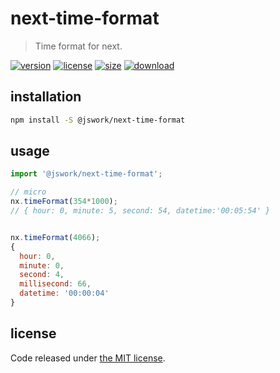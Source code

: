 # next-time-format
> Time format for next.

[![version][version-image]][version-url]
[![license][license-image]][license-url]
[![size][size-image]][size-url]
[![download][download-image]][download-url]

## installation
```bash
npm install -S @jswork/next-time-format
```

## usage
```js
import '@jswork/next-time-format';

// micro
nx.timeFormat(354*1000);
// { hour: 0, minute: 5, second: 54, datetime:'00:05:54' }


nx.timeFormat(4066);
{
  hour: 0,
  minute: 0,
  second: 4,
  millisecond: 66,
  datetime: '00:00:04'
}
```

## license
Code released under [the MIT license](https://github.com/afeiship/next-time-format/blob/master/LICENSE.txt).

[version-image]: https://img.shields.io/npm/v/@jswork/next-time-format
[version-url]: https://npmjs.org/package/@jswork/next-time-format

[license-image]: https://img.shields.io/npm/l/@jswork/next-time-format
[license-url]: https://github.com/afeiship/next-time-format/blob/master/LICENSE.txt

[size-image]: https://img.shields.io/bundlephobia/minzip/@jswork/next-time-format
[size-url]: https://github.com/afeiship/next-time-format/blob/master/dist/next-time-format.min.js

[download-image]: https://img.shields.io/npm/dm/@jswork/next-time-format
[download-url]: https://www.npmjs.com/package/@jswork/next-time-format
